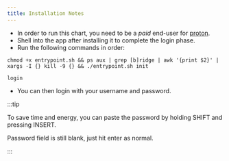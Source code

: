 ```yaml
---
title: Installation Notes
---
```


- In order to run this chart, you need to be a _paid_ end-user for [proton](https://proton.me/mail/bridge).
- Shell into the app after installing it to complete the login phase.
- Run the following commands in order:

```terminal
chmod +x entrypoint.sh && ps aux | grep [b]ridge | awk '{print $2}' | xargs -I {} kill -9 {} && ./entrypoint.sh init
```

```terminal
login
```

- You can then login with your username and password.

:::tip

To save time and energy, you can paste the password by holding SHIFT and pressing INSERT.

Password field is still blank, just hit enter as normal.

:::
